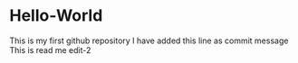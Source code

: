 # Hello-World
This is my first github repository
I have added this line as commit message
This is read me edit-2

